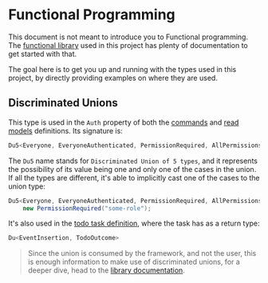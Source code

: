 # Functional Programming
This document is not meant to introduce you to Functional programming. The [functional library](https://github.com/JYCabello/DeFuncto) used in this project has plenty of documentation to get started with that.

The goal here is to get you up and running with the types used in this project, by directly providing examples on where they are used.
## Discriminated Unions
This type is used in the `Auth` property of both the [commands](./command.md) and [read models](./read-model.md) definitions. Its signature is:
```cs
Du5<Everyone, EveryoneAuthenticated, PermissionRequired, AllPermissionsRequired, OnePermissionRequired>
```
The `Du5` name stands for `Discriminated Union of 5 types`, and it represents the possibility of its value being one and only one of the cases in the union. If all the types are different, it's able to implicitly cast one of the cases to the union type:
```cs
Du5<Everyone, EveryoneAuthenticated, PermissionRequired, AllPermissionsRequired, OnePermissionRequired> du5 =
    new PermissionRequired("some-role");
```
It's also used in the [todo task definition](./todo-task.md), where the task has as a return type:
```cs
Du<EventInsertion, TodoOutcome>
```

> Since the union is consumed by the framework, and not the user, this is enough information to make use of discriminated unions, for a deeper dive, head to the [library documentation](https://github.com/JYCabello/DeFuncto).
